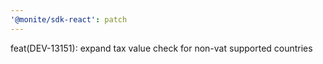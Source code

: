 ```yaml
---
'@monite/sdk-react': patch
---
```


feat(DEV-13151): expand tax value check for non-vat supported countries

